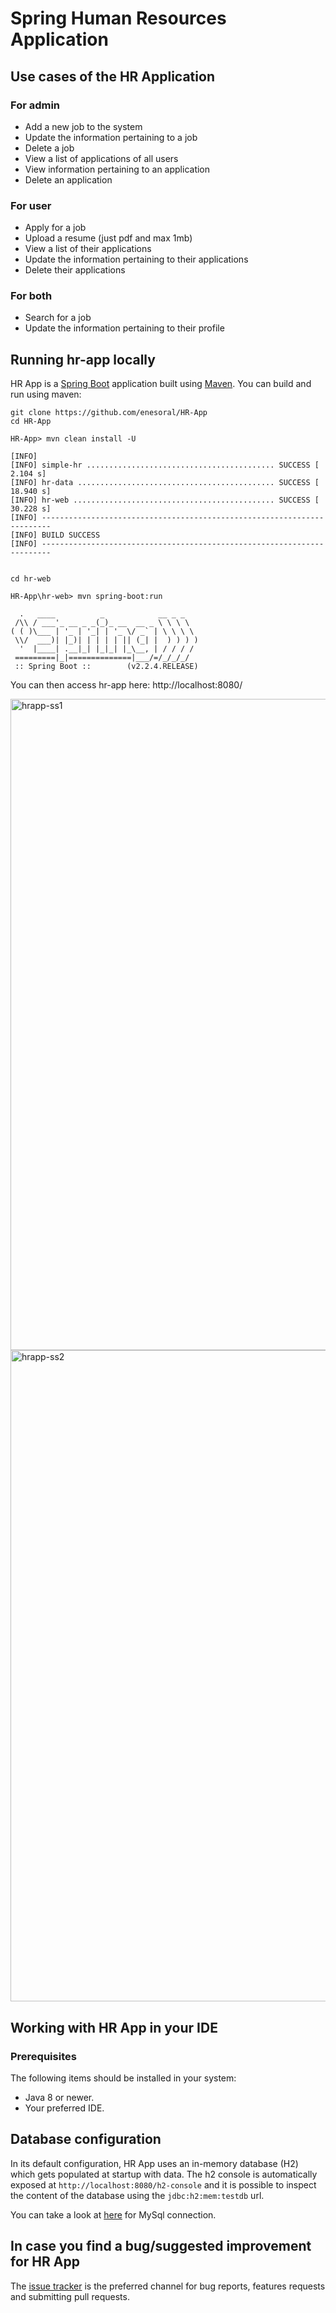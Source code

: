 # Spring Human Resources Application

## Use cases of the HR Application 

### For admin

* Add a new job to the system
* Update the information pertaining to a job
* Delete a job
* View a list of applications of all users
* View information pertaining to an application
* Delete an application


### For user

* Apply for a job
* Upload a resume (just pdf and max 1mb)
* View a list of their applications
* Update the information pertaining to their applications
* Delete their applications

### For both

* Search for a job
* Update the information pertaining to their profile

## Running hr-app locally
HR App is a [Spring Boot](https://spring.io/guides/gs/spring-boot) application built using [Maven](https://spring.io/guides/gs/maven/). You can build and run using maven:


```
git clone https://github.com/enesoral/HR-App
cd HR-App

HR-App> mvn clean install -U

[INFO]
[INFO] simple-hr .......................................... SUCCESS [  2.104 s]
[INFO] hr-data ............................................ SUCCESS [ 18.940 s]
[INFO] hr-web ............................................. SUCCESS [ 30.228 s]
[INFO] ------------------------------------------------------------------------
[INFO] BUILD SUCCESS
[INFO] ------------------------------------------------------------------------


cd hr-web

HR-App\hr-web> mvn spring-boot:run

  .   ____          _            __ _ _
 /\\ / ___'_ __ _ _(_)_ __  __ _ \ \ \ \
( ( )\___ | '_ | '_| | '_ \/ _` | \ \ \ \
 \\/  ___)| |_)| | | | | || (_| |  ) ) ) )
  '  |____| .__|_| |_|_| |_\__, | / / / /
 =========|_|==============|___/=/_/_/_/
 :: Spring Boot ::        (v2.2.4.RELEASE)

```

You can then access hr-app here: http://localhost:8080/

<img width="1042" alt="hrapp-ss1" src="https://user-images.githubusercontent.com/53643180/77248401-2e656c80-6c4a-11ea-86db-5c347f960c91.png">

<img width="1042" alt="hrapp-ss2" src="https://user-images.githubusercontent.com/53643180/77248403-2f969980-6c4a-11ea-87e2-02785c67bc5c.png">

## Working with HR App in your IDE

### Prerequisites
The following items should be installed in your system:
* Java 8 or newer.
* Your preferred IDE.

## Database configuration

In its default configuration, HR App uses an in-memory database (H2) which
gets populated at startup with data. The h2 console is automatically exposed at `http://localhost:8080/h2-console`
and it is possible to inspect the content of the database using the `jdbc:h2:mem:testdb` url.
 
You can take a look at [here](https://spring.io/guides/gs/accessing-data-mysql/) for MySql connection.

## In case you find a bug/suggested improvement for HR App
The [issue tracker](https://github.com/enesoral/HR-App/issues) is the preferred channel for bug reports, features requests and submitting pull requests.
